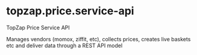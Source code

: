 # topzap.price.service-api
TopZap Price Service API

Manages vendors (momox, ziffit, etc), collects prices, creates live
baskets etc and deliver data through a REST API model
